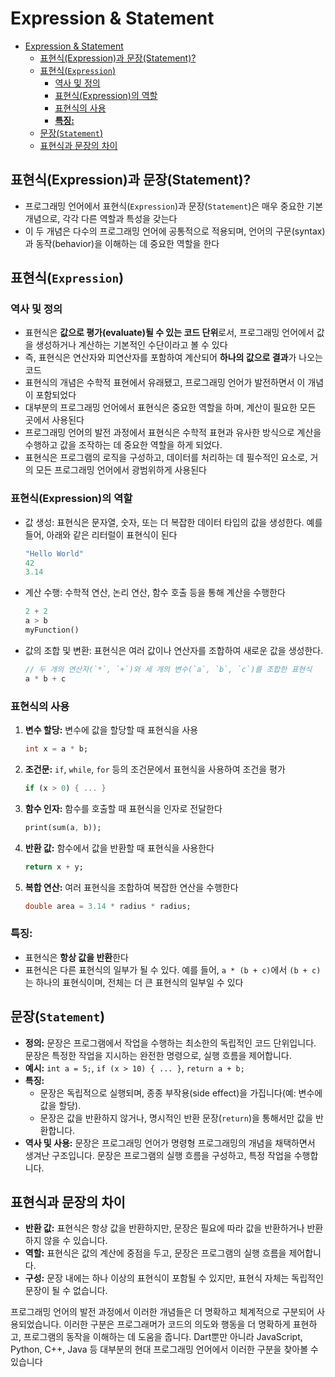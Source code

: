 # Expression & Statement

- [Expression \& Statement](#expression--statement)
    - [표현식(Expression)과 문장(Statement)?](#표현식expression과-문장statement)
    - [표현식(`Expression`)](#표현식expression)
        - [역사 및 정의](#역사-및-정의)
        - [표현식(Expression)의 역할](#표현식expression의-역할)
        - [표현식의 사용](#표현식의-사용)
        - [**특징:**](#특징)
    - [문장(`Statement`)](#문장statement)
    - [표현식과 문장의 차이](#표현식과-문장의-차이)

## 표현식(Expression)과 문장(Statement)?

- 프로그래밍 언어에서 표현식(`Expression`)과 문장(`Statement`)은 매우 중요한 기본 개념으로, 각각 다른 역할과 특성을 갖는다
- 이 두 개념은 다수의 프로그래밍 언어에 공통적으로 적용되며, 언어의 구문(syntax)과 동작(behavior)을 이해하는 데 중요한 역할을 한다

## 표현식(`Expression`)

### 역사 및 정의

- 표현식은 **값으로 평가(evaluate)될 수 있는 코드 단위**로서, 프로그래밍 언어에서 값을 생성하거나 계산하는 기본적인 수단이라고 볼 수 있다
- 즉, 표현식은 연산자와 피연산자를 포함하여 계산되어 **하나의 값으로 결과**가 나오는 코드
- 표현식의 개념은 수학적 표현에서 유래됐고, 프로그래밍 언어가 발전하면서 이 개념이 포함되었다
- 대부분의 프로그래밍 언어에서 표현식은 중요한 역할을 하며, 계산이 필요한 모든 곳에서 사용된다
- 프로그래밍 언어의 발전 과정에서 표현식은 수학적 표현과 유사한 방식으로 계산을 수행하고 값을 조작하는 데 중요한 역할을 하게 되었다.
- 표현식은 프로그램의 로직을 구성하고, 데이터를 처리하는 데 필수적인 요소로, 거의 모든 프로그래밍 언어에서 광범위하게 사용된다

### 표현식(Expression)의 역할

- 값 생성: 표현식은 문자열, 숫자, 또는 더 복잡한 데이터 타입의 값을 생성한다. 예를 들어, 아래와 같은 리터럴이 표현식이 된다

    ```dart
    "Hello World"
    42
    3.14
    ```

- 계산 수행: 수학적 연산, 논리 연산, 함수 호출 등을 통해 계산을 수행한다

    ```dart
    2 + 2
    a > b
    myFunction()
    ```

- 값의 조합 및 변환: 표현식은 여러 값이나 연산자를 조합하여 새로운 값을 생성한다.

    ```dart
    // 두 개의 연산자(`*`, `+`)와 세 개의 변수(`a`, `b`, `c`)를 조합한 표현식
    a * b + c
    ```

### 표현식의 사용

1. **변수 할당:** 변수에 값을 할당할 때 표현식을 사용

    ```dart
    int x = a * b;
    ```

2. **조건문:** `if`, `while`, `for` 등의 조건문에서 표현식을 사용하여 조건을 평가

    ```dart
    if (x > 0) { ... }
    ```

3. **함수 인자:** 함수를 호출할 때 표현식을 인자로 전달한다

    ```dart
    print(sum(a, b));
    ```

4. **반환 값:** 함수에서 값을 반환할 때 표현식을 사용한다

    ```dart
    return x + y;
    ```

5. **복합 연산:** 여러 표현식을 조합하여 복잡한 연산을 수행한다

    ```dart
    double area = 3.14 * radius * radius;
    ```

### **특징:**

- 표현식은 **항상 값을 반환**한다
- 표현식은 다른 표현식의 일부가 될 수 있다. 예를 들어, `a * (b + c)`에서 `(b + c)`는 하나의 표현식이며, 전체는 더 큰 표현식의 일부일 수 있다

## 문장(`Statement`)

- **정의:** 문장은 프로그램에서 작업을 수행하는 최소한의 독립적인 코드 단위입니다. 문장은 특정한 작업을 지시하는 완전한 명령으로, 실행 흐름을 제어합니다.
- **예시:** `int a = 5;`, `if (x > 10) { ... }`, `return a + b;`
- **특징:**
    - 문장은 독립적으로 실행되며, 종종 부작용(side effect)을 가집니다(예: 변수에 값을 할당).
    - 문장은 값을 반환하지 않거나, 명시적인 반환 문장(`return`)을 통해서만 값을 반환합니다.
- **역사 및 사용:** 문장은 프로그래밍 언어가 명령형 프로그래밍의 개념을 채택하면서 생겨난 구조입니다. 문장은 프로그램의 실행 흐름을 구성하고, 특정 작업을 수행합니다.

## 표현식과 문장의 차이

- **반환 값:** 표현식은 항상 값을 반환하지만, 문장은 필요에 따라 값을 반환하거나 반환하지 않을 수 있습니다.
- **역할:** 표현식은 값의 계산에 중점을 두고, 문장은 프로그램의 실행 흐름을 제어합니다.
- **구성:** 문장 내에는 하나 이상의 표현식이 포함될 수 있지만, 표현식 자체는 독립적인 문장이 될 수 없습니다.

프로그래밍 언어의 발전 과정에서 이러한 개념들은 더 명확하고 체계적으로 구분되어 사용되었습니다. 이러한 구분은 프로그래머가 코드의 의도와 행동을 더 명확하게 표현하고, 프로그램의 동작을 이해하는 데 도움을 줍니다. Dart뿐만 아니라 JavaScript, Python, C++, Java 등 대부분의 현대 프로그래밍 언어에서 이러한 구분을 찾아볼 수 있습니다
